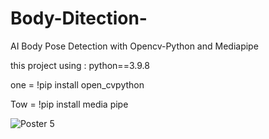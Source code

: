 # Body-Ditection-
AI  Body  Pose Detection with Opencv-Python and Mediapipe 

this project using : python==3.9.8 

one = !pip install open_cvpython 

Tow = !pip install media pipe 



![Poster 5 ](https://user-images.githubusercontent.com/93470832/156921164-0a98332c-dfd3-4f08-84b0-7caf13dfc258.png)
